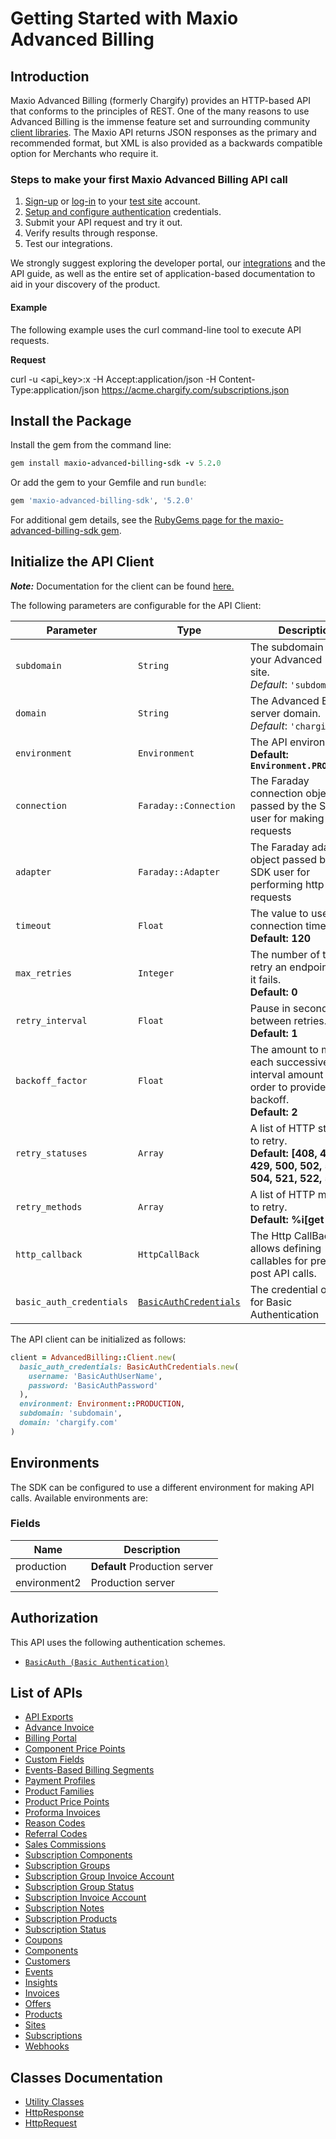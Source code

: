 
# Getting Started with Maxio Advanced Billing

## Introduction

Maxio Advanced Billing (formerly Chargify) provides an HTTP-based API that conforms to the principles of REST.
One of the many reasons to use Advanced Billing is the immense feature set and surrounding community [client libraries](page:development-tools/client-libraries).
The Maxio API returns JSON responses as the primary and recommended format, but XML is also provided as a backwards compatible option for Merchants who require it.

### Steps to make your first Maxio Advanced Billing API call

1. [Sign-up](https://app.chargify.com/signup/maxio-billing-sandbox) or [log-in](https://app.chargify.com/login.html) to your [test site](https://maxio.zendesk.com/hc/en-us/articles/24250712113165-Testing-Overview) account.
2. [Setup and configure authentication](https://maxio.zendesk.com/hc/en-us/articles/24294819360525-API-Keys) credentials.
3. Submit your API request and try it out.
4. Verify results through response.
5. Test our integrations.

We strongly suggest exploring the developer portal, our [integrations](https://www.maxio.com/integrations) and the API guide, as well as the entire set of application-based documentation to aid in your discovery of the product.

#### Example

The following example uses the curl command-line tool to execute API requests.

**Request**

curl -u <api_key>:x -H Accept:application/json -H Content-Type:application/json https://acme.chargify.com/subscriptions.json

## Install the Package

Install the gem from the command line:

```ruby
gem install maxio-advanced-billing-sdk -v 5.2.0
```

Or add the gem to your Gemfile and run `bundle`:

```ruby
gem 'maxio-advanced-billing-sdk', '5.2.0'
```

For additional gem details, see the [RubyGems page for the maxio-advanced-billing-sdk gem](https://rubygems.org/gems/maxio-advanced-billing-sdk/versions/5.2.0).

## Initialize the API Client

**_Note:_** Documentation for the client can be found [here.](https://www.github.com/maxio-com/ab-ruby-sdk/tree/5.2.0/doc/client.md)

The following parameters are configurable for the API Client:

| Parameter | Type | Description |
|  --- | --- | --- |
| `subdomain` | `String` | The subdomain for your Advanced Billing site.<br>*Default*: `'subdomain'` |
| `domain` | `String` | The Advanced Billing server domain.<br>*Default*: `'chargify.com'` |
| `environment` | `Environment` | The API environment. <br> **Default: `Environment.PRODUCTION`** |
| `connection` | `Faraday::Connection` | The Faraday connection object passed by the SDK user for making requests |
| `adapter` | `Faraday::Adapter` | The Faraday adapter object passed by the SDK user for performing http requests |
| `timeout` | `Float` | The value to use for connection timeout. <br> **Default: 120** |
| `max_retries` | `Integer` | The number of times to retry an endpoint call if it fails. <br> **Default: 0** |
| `retry_interval` | `Float` | Pause in seconds between retries. <br> **Default: 1** |
| `backoff_factor` | `Float` | The amount to multiply each successive retry's interval amount by in order to provide backoff. <br> **Default: 2** |
| `retry_statuses` | `Array` | A list of HTTP statuses to retry. <br> **Default: [408, 413, 429, 500, 502, 503, 504, 521, 522, 524]** |
| `retry_methods` | `Array` | A list of HTTP methods to retry. <br> **Default: %i[get put]** |
| `http_callback` | `HttpCallBack` | The Http CallBack allows defining callables for pre and post API calls. |
| `basic_auth_credentials` | [`BasicAuthCredentials`](https://www.github.com/maxio-com/ab-ruby-sdk/tree/5.2.0/doc/auth/basic-authentication.md) | The credential object for Basic Authentication |

The API client can be initialized as follows:

```ruby
client = AdvancedBilling::Client.new(
  basic_auth_credentials: BasicAuthCredentials.new(
    username: 'BasicAuthUserName',
    password: 'BasicAuthPassword'
  ),
  environment: Environment::PRODUCTION,
  subdomain: 'subdomain',
  domain: 'chargify.com'
)
```

## Environments

The SDK can be configured to use a different environment for making API calls. Available environments are:

### Fields

| Name | Description |
|  --- | --- |
| production | **Default** Production server |
| environment2 | Production server |

## Authorization

This API uses the following authentication schemes.

* [`BasicAuth (Basic Authentication)`](https://www.github.com/maxio-com/ab-ruby-sdk/tree/5.2.0/doc/auth/basic-authentication.md)

## List of APIs

* [API Exports](https://www.github.com/maxio-com/ab-ruby-sdk/tree/5.2.0/doc/controllers/api-exports.md)
* [Advance Invoice](https://www.github.com/maxio-com/ab-ruby-sdk/tree/5.2.0/doc/controllers/advance-invoice.md)
* [Billing Portal](https://www.github.com/maxio-com/ab-ruby-sdk/tree/5.2.0/doc/controllers/billing-portal.md)
* [Component Price Points](https://www.github.com/maxio-com/ab-ruby-sdk/tree/5.2.0/doc/controllers/component-price-points.md)
* [Custom Fields](https://www.github.com/maxio-com/ab-ruby-sdk/tree/5.2.0/doc/controllers/custom-fields.md)
* [Events-Based Billing Segments](https://www.github.com/maxio-com/ab-ruby-sdk/tree/5.2.0/doc/controllers/events-based-billing-segments.md)
* [Payment Profiles](https://www.github.com/maxio-com/ab-ruby-sdk/tree/5.2.0/doc/controllers/payment-profiles.md)
* [Product Families](https://www.github.com/maxio-com/ab-ruby-sdk/tree/5.2.0/doc/controllers/product-families.md)
* [Product Price Points](https://www.github.com/maxio-com/ab-ruby-sdk/tree/5.2.0/doc/controllers/product-price-points.md)
* [Proforma Invoices](https://www.github.com/maxio-com/ab-ruby-sdk/tree/5.2.0/doc/controllers/proforma-invoices.md)
* [Reason Codes](https://www.github.com/maxio-com/ab-ruby-sdk/tree/5.2.0/doc/controllers/reason-codes.md)
* [Referral Codes](https://www.github.com/maxio-com/ab-ruby-sdk/tree/5.2.0/doc/controllers/referral-codes.md)
* [Sales Commissions](https://www.github.com/maxio-com/ab-ruby-sdk/tree/5.2.0/doc/controllers/sales-commissions.md)
* [Subscription Components](https://www.github.com/maxio-com/ab-ruby-sdk/tree/5.2.0/doc/controllers/subscription-components.md)
* [Subscription Groups](https://www.github.com/maxio-com/ab-ruby-sdk/tree/5.2.0/doc/controllers/subscription-groups.md)
* [Subscription Group Invoice Account](https://www.github.com/maxio-com/ab-ruby-sdk/tree/5.2.0/doc/controllers/subscription-group-invoice-account.md)
* [Subscription Group Status](https://www.github.com/maxio-com/ab-ruby-sdk/tree/5.2.0/doc/controllers/subscription-group-status.md)
* [Subscription Invoice Account](https://www.github.com/maxio-com/ab-ruby-sdk/tree/5.2.0/doc/controllers/subscription-invoice-account.md)
* [Subscription Notes](https://www.github.com/maxio-com/ab-ruby-sdk/tree/5.2.0/doc/controllers/subscription-notes.md)
* [Subscription Products](https://www.github.com/maxio-com/ab-ruby-sdk/tree/5.2.0/doc/controllers/subscription-products.md)
* [Subscription Status](https://www.github.com/maxio-com/ab-ruby-sdk/tree/5.2.0/doc/controllers/subscription-status.md)
* [Coupons](https://www.github.com/maxio-com/ab-ruby-sdk/tree/5.2.0/doc/controllers/coupons.md)
* [Components](https://www.github.com/maxio-com/ab-ruby-sdk/tree/5.2.0/doc/controllers/components.md)
* [Customers](https://www.github.com/maxio-com/ab-ruby-sdk/tree/5.2.0/doc/controllers/customers.md)
* [Events](https://www.github.com/maxio-com/ab-ruby-sdk/tree/5.2.0/doc/controllers/events.md)
* [Insights](https://www.github.com/maxio-com/ab-ruby-sdk/tree/5.2.0/doc/controllers/insights.md)
* [Invoices](https://www.github.com/maxio-com/ab-ruby-sdk/tree/5.2.0/doc/controllers/invoices.md)
* [Offers](https://www.github.com/maxio-com/ab-ruby-sdk/tree/5.2.0/doc/controllers/offers.md)
* [Products](https://www.github.com/maxio-com/ab-ruby-sdk/tree/5.2.0/doc/controllers/products.md)
* [Sites](https://www.github.com/maxio-com/ab-ruby-sdk/tree/5.2.0/doc/controllers/sites.md)
* [Subscriptions](https://www.github.com/maxio-com/ab-ruby-sdk/tree/5.2.0/doc/controllers/subscriptions.md)
* [Webhooks](https://www.github.com/maxio-com/ab-ruby-sdk/tree/5.2.0/doc/controllers/webhooks.md)

## Classes Documentation

* [Utility Classes](https://www.github.com/maxio-com/ab-ruby-sdk/tree/5.2.0/doc/utility-classes.md)
* [HttpResponse](https://www.github.com/maxio-com/ab-ruby-sdk/tree/5.2.0/doc/http-response.md)
* [HttpRequest](https://www.github.com/maxio-com/ab-ruby-sdk/tree/5.2.0/doc/http-request.md)

